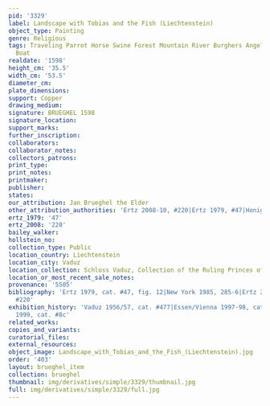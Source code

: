 ```yaml
---
pid: '3329'
label: Landscape with Tobias and the Fish (Liechtenstein)
object_type: Painting
genre: Religious
tags: Traveling Parrot Horse Swine Forest Mountain River Burghers Angels Old_Testament
  Boat
realdate: '1598'
height_cm: '35.5'
width_cm: '53.5'
diameter_cm: 
plate_dimensions: 
support: Copper
drawing_medium: 
signature: BRUEGHEL 1598
signature_location: 
support_marks: 
further_inscription: 
collaborators: 
collaborator_notes: 
collectors_patrons: 
print_type: 
print_notes: 
printmaker: 
publisher: 
states: 
our_attribution: Jan Brueghel the Elder
other_attribution_authorities: 'Ertz 2008-10, #220|Ertz 1979, #47|Honig database'
ertz_1979: '47'
ertz_2008: '220'
bailey_walker: 
hollstein_no: 
collection_type: Public
location_country: Liechtenstein
location_city: Vaduz
location_collection: Schloss Vaduz, Collection of the Ruling Princes of Liechtenstein
location_or_most_recent_sale_notes: 
provenance: '5505'
bibliography: 'Ertz 1979, cat. #47, fig. 12|New York 1985, 285-6|Ertz 2008-10, cat.
  #220'
exhibition_history: 'Vaduz 1956/57, cat. #477|Essen/Vienna 1997-98, cat. #31|Phoenix
  1999, cat. #8c'
related_works: 
copies_and_variants: 
curatorial_files: 
external_resources: 
object_image: Landscape_with_Tobias_and_the_Fish_(Liechtenstein).jpg
order: '403'
layout: brueghel_item
collection: brueghel
thumbnail: img/derivatives/simple/3329/thumbnail.jpg
full: img/derivatives/simple/3329/full.jpg
---
```

